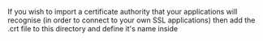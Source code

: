 If you wish to import a certificate authority that your applications will recognise (in order to connect to your own SSL applications) then
add the .crt file to this directory and define it's name inside
